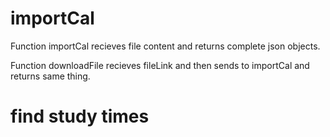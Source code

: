 # importCal
Function importCal recieves file content and returns complete json objects.

Function downloadFile recieves fileLink and then sends to importCal and returns same thing.

# find study times